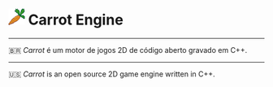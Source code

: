 # ![Carrot Icon](./icon.png) Carrot Engine

---

:brazil: *Carrot* é um motor de jogos 2D de código aberto gravado em C++. 

---

:us: *Carrot* is an open source 2D game engine written in C++.